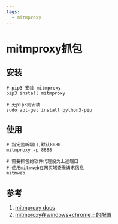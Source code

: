 ```yaml
---
tags:
  - mitmproxy
---
```

# mitmproxy抓包

## 安装

```shell
# pip3 安装 mitmproxy
pip3 install mitmproxy

# 无pip3则安装
sudo apt-get install python3-pip
```

## 使用

```shell
# 指定监听端口,默认8080
mitmproxy -p 8888

# 需要抓包的软件代理设为上述端口
# 使用mitmweb在网页端查看请求信息
mitmweb
```

## 参考
1. [mitmproxy docs](https://docs.mitmproxy.org/stable/overview-installation/)
1. [mitmproxy在windows+chrome上的配置](https://www.jianshu.com/p/8a9c4b298a1f)